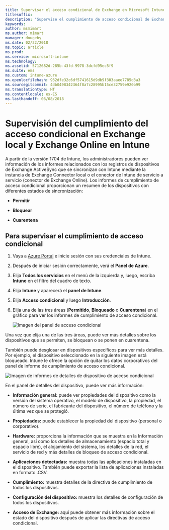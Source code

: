 ```yaml
---
title: Supervisar el acceso condicional de Exchange en Microsoft Intune
titlesuffix: 
description: "Supervise el cumplimiento de acceso condicional de Exchange local y Exchange Online a través de Azure Portal de Intune."
keywords: 
author: msmimart
ms.author: mimart
manager: dougeby
ms.date: 02/22/2018
ms.topic: article
ms.prod: 
ms.service: microsoft-intune
ms.technology: 
ms.assetid: 5712682d-285b-43fd-9978-3dcfd95ec5f9
ms.suite: ems
ms.custom: intune-azure
ms.openlocfilehash: 932dfe32c6df5741615d9db9f303aaee7785d3a3
ms.sourcegitcommit: 4db0498342364f8a7c28995b15ce32759e920b99
ms.translationtype: HT
ms.contentlocale: es-ES
ms.lasthandoff: 03/08/2018
---
```

# <a name="monitor-conditional-access-compliance-for-on-premises-exchange-and-exchange-online-in-intune"></a>Supervisión del cumplimiento del acceso condicional en Exchange local y Exchange Online en Intune

A partir de la versión 1704 de Intune, los administradores pueden ver información de los informes relacionados con los registros de dispositivos de Exchange ActiveSync que se sincronizan con Intune mediante la instancia de Exchange Connector local o el conector de Intune de servicio a servicio (conector de Exchange Online). Los informes de cumplimiento de acceso condicional proporcionan un resumen de los dispositivos con diferentes estados de sincronización:

-   **Permitir**

-   **Bloquear**

-   **Cuarentena**

## <a name="to-monitor-conditional-access-compliance"></a>Para supervisar el cumplimiento de acceso condicional

1.  Vaya a [Azure Portal](https://portal.azure.com/) e inicie sesión con sus credenciales de Intune.

2.  Después de iniciar sesión correctamente, verá el **Panel de Azure**.

3.  Elija **Todos los servicios** en el menú de la izquierda y, luego, escriba **Intune** en el filtro del cuadro de texto.

4.  Elija **Intune** y aparecerá el **panel de Intune**.

5.  Elija **Acceso condicional** y luego **Introducción**.

6.  Elija una de las tres áreas (**Permitido**, **Bloqueado** o **Cuarentena**) en el gráfico para ver los informes de cumplimiento de acceso condicional.

    ![Imagen del panel de acceso condicional](./media/CA-reporting-intune-1.png)

Una vez que elija una de las tres áreas, puede ver más detalles sobre los dispositivos que se permiten, se bloquean o se ponen en cuarentena.

También puede desglosar en dispositivos específicos para ver más detalles. Por ejemplo, el dispositivo seleccionado en la siguiente imagen está bloqueado. Intune le ofrece la opción de quitar los datos corporativos del panel de informe de cumplimiento de acceso condicional.

![Imagen de informes de detalles de dispositivo de acceso condicional](./media/CA-reporting-intune-3.png)

En el panel de detalles del dispositivo, puede ver más información:

-   **Información general:** puede ver propiedades del dispositivo como la versión del sistema operativo, el modelo de dispositivo, la propiedad, el número de serie, el fabricante del dispositivo, el número de teléfono y la última vez que se protegió.

-   **Propiedades:** puede establecer la propiedad del dispositivo (personal o corporativo).

-   **Hardware:** proporciona la información que se muestra en la Información general, así como los detalles de almacenamiento (espacio total y espacio libre), el alojamiento del sistema, los detalles de la red, el servicio de red y más detalles de bloqueo de acceso condicional.

-   **Aplicaciones detectadas:** muestra todas las aplicaciones instaladas en el dispositivo. También puede exportar la lista de aplicaciones instaladas en formato .CSV.

-   **Cumplimiento:** muestra detalles de la directiva de cumplimiento de todos los dispositivos.

-   **Configuración del dispositivo:** muestra los detalles de configuración de todos los dispositivos.

-   **Acceso de Exchange:** aquí puede obtener más información sobre el estado del dispositivo después de aplicar las directivas de acceso condicional.
